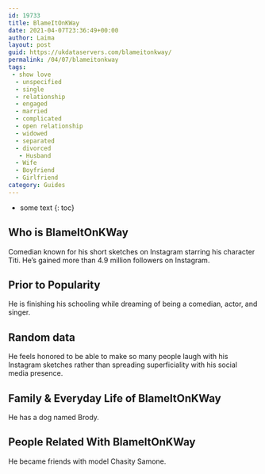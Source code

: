 ```yaml
---
id: 19733
title: BlameItOnKWay
date: 2021-04-07T23:36:49+00:00
author: Laima
layout: post
guid: https://ukdataservers.com/blameitonkway/
permalink: /04/07/blameitonkway
tags:
 - show love
  - unspecified
  - single
  - relationship
  - engaged
  - married
  - complicated
  - open relationship
  - widowed
  - separated
  - divorced
   - Husband
  - Wife
  - Boyfriend
  - Girlfriend
category: Guides
---
```


* some text
{: toc}


## Who is BlameItOnKWay
                  
                  
                  
Comedian known for his short sketches on Instagram starring his character Titi. He&#8217;s gained more than 4.9 million followers on Instagram.
                  
              
            
              
            
                
                
                
## Prior to Popularity
                  
                  
                  
He is finishing his schooling while dreaming of being a comedian, actor, and singer.
                  
              
            
              
            
                
                
                
## Random data
                  
                  
                  
He feels honored to be able to make so many people laugh with his Instagram sketches rather than spreading superficiality with his social media presence.
                  
              
            
              
            
                
                
                
## Family & Everyday Life of BlameItOnKWay
                  
                  
                  
He has a dog named Brody.
                  
              
            
              
            
                
                
                
## People Related With BlameItOnKWay
                  
                  
                  
He became friends with model Chasity Samone.
                  
              
            
              
            
                
              
            
              
              
            
            
              
            
          
          
          